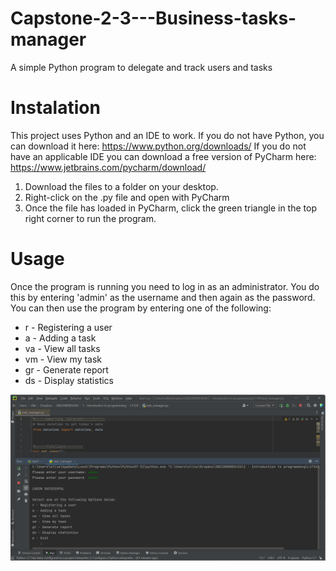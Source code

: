 # Capstone-2-3---Business-tasks-manager
A simple Python program to delegate and track users and tasks

# Instalation

This project uses Python and an IDE to work.
If you do not have Python, you can download it here: https://www.python.org/downloads/
If you do not have an applicable IDE you can download a free version of PyCharm here: https://www.jetbrains.com/pycharm/download/

1. Download the files to a folder on your desktop.
2. Right-click on the .py file and open with PyCharm 
3. Once the file has loaded in PyCharm, click the green triangle in the top right corner to run the program.

# Usage

Once the program is running you need to log in as an administrator. 
You do this by entering 'admin' as the username and then again as the password.
You can then use the program by entering one of the following:

* r - Registering a user
* a - Adding a task
* va - View all tasks
* vm - View my task
* gr - Generate report
* ds - Display statistics

![screenshot](assets/images/screenshot.png)

